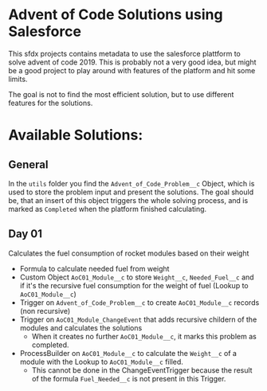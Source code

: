 # Advent of Code Solutions using Salesforce

This sfdx projects contains metadata to use the salesforce plattform to solve advent of code 2019.
This is probably not a very good idea, but might be a good project to play around with features of the platform and hit 
some limits.

The goal is not to find the most efficient solution, but to use different features for the solutions. 

# Available Solutions:
## General
In the `utils` folder you find the `Advent_of_Code_Problem__c` Object, which is used to store the problem input
and present the solutions. The goal should be, that an insert of this object triggers the whole solving process, 
and is marked as `Completed` when the platform finished calculating.

## Day 01
Calculates the fuel consumption of rocket modules based on their weight
* Formula to calculate needed fuel from weight
* Custom Object `AoC01_Module__c` to store `Weight__c`, `Needed_Fuel__c` and if it's the recursive fuel consumption for
the weight of fuel (Lookup to `AoC01_Module__c`) 
* Trigger on `Advent_of_Code_Problem__c` to create `AoC01_Module__c` records (non recursive)
* Trigger on `AoC01_Module_ChangeEvent` that adds recursive childern of the modules and calculates the solutions
    * When it creates no further `AoC01_Module__c`, it marks this problem as completed.
* ProcessBuilder on `AoC01_Module__c` to calculate the `Weight__c` of a module with the Lookup to `AoC01_Module__c` filled.
    * This cannot be done in the ChangeEventTrigger because the result of the formula `Fuel_Needed__c` is not present in this Trigger. 